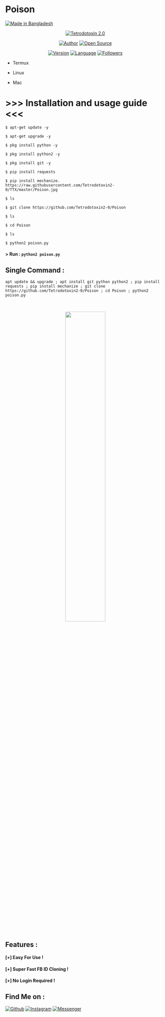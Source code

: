 # Poison

<p align="left">
<a href="#"><img title="Made in Bangladesh" src="https://img.shields.io/badge/MADE%20IN-BANGLADESH-green?colorA=%23ff0000&colorB=%23017e40&style=for-the-badge"></a>
</p>
<p align="center">
<a href="#"><img title="Tetrodotoxin 2.0" src="https://avatars0.githubusercontent.com/u/69615429?v=4"></a>
</p>
<p align="center">
<a href="https://github.com/Tetrodotoxin2-0"><img title="Author" src="https://img.shields.io/badge/Author-Tetrodotoxin2--0-red.svg?style=for-the-badge&logo=github"></a>
<a href="#"><img title="Open Source" src="https://img.shields.io/badge/Open%20Source-%E2%9D%A4-green?style=for-the-badge"></a>
</p>
<p align="center">
<a href="#"><img title="Version" src="https://img.shields.io/badge/Version-1.0-green.svg?style=flat-square"></a>
<a href="#"><img title="Language" src="https://badges.frapsoft.com/Python/v1/bash.png?v=103"></a>
<a href="https://github.com/Tetrodotoxin2-0/followers"><img title="Followers" src="https://img.shields.io/github/followers/Tetrodotoxin2-0?color=blue&style=flat-square"></a>
</p>


* Termux

* Linux

* Mac

# >>> Installation and usage guide <<< #
```
$ apt-get update -y
```
```
$ apt-get upgrade -y
```
```
$ pkg install python -y 
```
```
$ pkg install python2 -y
```
```
$ pkg install git -y
```
```
$ pip install requests
```
```
$ pip install mechanize.         https://raw.githubusercontent.com/Tetrodotoxin2-0/TTX/master/Poison.jpg
```
```
$ ls
```
```
$ git clone https://github.com/Tetrodotoxin2-0/Poison
```
```
$ ls
```
```
$ cd Poison
```
```
$ ls
```
```
$ python2 poison.py
```


#### > Run : `python2 poison.py`

## Single Command :
```
apt update && upgrade ; apt install git python python2 ; pip install requests ; pip install mechanize ; git clone https://github.com/Tetrodotoxin2-0/Poison ; cd Poison ; python2 poison.py
```
<br>
<p align="center">
<img width="50%" src="https://raw.githubusercontent.com/Tetrodotoxin2-0"/>


## Features :
#### [+] Easy For Use !
#### [+] Super Fast FB ID Cloning !
#### [+] No Login Required !

## Find Me on :
[![Github](https://img.shields.io/badge/Github-Tetrodotoxin2-0green?style=for-the-badge&logo=github)](https://github.com/Tetrodotoxin2-0)
[![Instagram](https://img.shields.io/badge/IG-%40tetrodotoxin2.0-red?style=for-the-badge&logo=instagram)](https://www.instagram.com/tetrodotoxin2.0)
[![Messenger](https://img.shields.io/badge/Chat-Messenger-blue?style=for-the-badge&logo=messenger)](https://m.facebook.com/messages/thread/105404181277338/?entrypoint=web%3Atrigger%3Afb_page_cta_page_primary_button)

